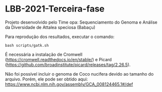 # LBB-2021-Terceira-fase

Projeto desenvolvido pelo Time opa: Sequenciamento do Genoma e Análise da Diversidade de Attalea speciosa (Babaçu)

Para reprodução dos resultados, executar o comando:

```
bash scripts/gatk.sh
```
É necessária a instalação de Cromwell (https://cromwell.readthedocs.io/en/stable/) e Picard (https://github.com/broadinstitute/picard/releases/tag/2.26.5).

Não foi possível incluir o genoma de Coco nucifera devido ao tamanho do arquivo. Porém, ele pode ser obtido aqui: https://www.ncbi.nlm.nih.gov/assembly/GCA_008124465.1#/def 
